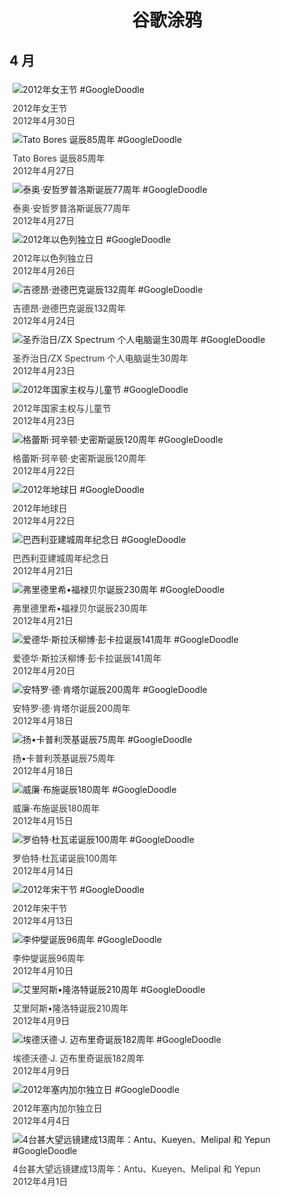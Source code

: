 
<h1 align="center"> 谷歌涂鸦 </h1>




## 4 月

<div class="image">


<img src="" alt="2012年女王节 #GoogleDoodle" style="margin: 5px"/>
<div class="info" style="font-size: 14px; color:#333333; margin:5px"><div class="title">2012年女王节</div><div class="date">2012年4月30日</div></div>

<img src="" alt="Tato Bores 诞辰85周年 #GoogleDoodle" style="margin: 5px"/>
<div class="info" style="font-size: 14px; color:#333333; margin:5px"><div class="title">Tato Bores 诞辰85周年</div><div class="date">2012年4月27日</div></div>

<img src="" alt="泰奥·安哲罗普洛斯诞辰77周年 #GoogleDoodle" style="margin: 5px"/>
<div class="info" style="font-size: 14px; color:#333333; margin:5px"><div class="title">泰奥·安哲罗普洛斯诞辰77周年</div><div class="date">2012年4月27日</div></div>

<img src="" alt="2012年以色列独立日 #GoogleDoodle" style="margin: 5px"/>
<div class="info" style="font-size: 14px; color:#333333; margin:5px"><div class="title">2012年以色列独立日</div><div class="date">2012年4月26日</div></div>

<img src="" alt="吉德昂·逊德巴克诞辰132周年 #GoogleDoodle" style="margin: 5px"/>
<div class="info" style="font-size: 14px; color:#333333; margin:5px"><div class="title">吉德昂·逊德巴克诞辰132周年</div><div class="date">2012年4月24日</div></div>

<img src="" alt="圣乔治日/ZX Spectrum 个人电脑诞生30周年 #GoogleDoodle" style="margin: 5px"/>
<div class="info" style="font-size: 14px; color:#333333; margin:5px"><div class="title">圣乔治日/ZX Spectrum 个人电脑诞生30周年</div><div class="date">2012年4月23日</div></div>

<img src="" alt="2012年国家主权与儿童节 #GoogleDoodle" style="margin: 5px"/>
<div class="info" style="font-size: 14px; color:#333333; margin:5px"><div class="title">2012年国家主权与儿童节</div><div class="date">2012年4月23日</div></div>

<img src="" alt="格蕾斯·珂辛顿·史密斯诞辰120周年 #GoogleDoodle" style="margin: 5px"/>
<div class="info" style="font-size: 14px; color:#333333; margin:5px"><div class="title">格蕾斯·珂辛顿·史密斯诞辰120周年</div><div class="date">2012年4月22日</div></div>

<img src="" alt="2012年地球日 #GoogleDoodle" style="margin: 5px"/>
<div class="info" style="font-size: 14px; color:#333333; margin:5px"><div class="title">2012年地球日</div><div class="date">2012年4月22日</div></div>

<img src="" alt="巴西利亚建城周年纪念日 #GoogleDoodle" style="margin: 5px"/>
<div class="info" style="font-size: 14px; color:#333333; margin:5px"><div class="title">巴西利亚建城周年纪念日</div><div class="date">2012年4月21日</div></div>

<img src="" alt="弗里德里希•福禄贝尔诞辰230周年 #GoogleDoodle" style="margin: 5px"/>
<div class="info" style="font-size: 14px; color:#333333; margin:5px"><div class="title">弗里德里希•福禄贝尔诞辰230周年</div><div class="date">2012年4月21日</div></div>

<img src="" alt="爱德华·斯拉沃柳博·彭卡拉诞辰141周年 #GoogleDoodle" style="margin: 5px"/>
<div class="info" style="font-size: 14px; color:#333333; margin:5px"><div class="title">爱德华·斯拉沃柳博·彭卡拉诞辰141周年</div><div class="date">2012年4月20日</div></div>

<img src="" alt="安特罗·德·肯塔尔诞辰200周年 #GoogleDoodle" style="margin: 5px"/>
<div class="info" style="font-size: 14px; color:#333333; margin:5px"><div class="title">安特罗·德·肯塔尔诞辰200周年</div><div class="date">2012年4月18日</div></div>

<img src="" alt="扬•卡普利茨基诞辰75周年 #GoogleDoodle" style="margin: 5px"/>
<div class="info" style="font-size: 14px; color:#333333; margin:5px"><div class="title">扬•卡普利茨基诞辰75周年</div><div class="date">2012年4月18日</div></div>

<img src="" alt="威廉·布施诞辰180周年 #GoogleDoodle" style="margin: 5px"/>
<div class="info" style="font-size: 14px; color:#333333; margin:5px"><div class="title">威廉·布施诞辰180周年</div><div class="date">2012年4月15日</div></div>

<img src="" alt="罗伯特·杜瓦诺诞辰100周年 #GoogleDoodle" style="margin: 5px"/>
<div class="info" style="font-size: 14px; color:#333333; margin:5px"><div class="title">罗伯特·杜瓦诺诞辰100周年</div><div class="date">2012年4月14日</div></div>

<img src="" alt="2012年宋干节 #GoogleDoodle" style="margin: 5px"/>
<div class="info" style="font-size: 14px; color:#333333; margin:5px"><div class="title">2012年宋干节</div><div class="date">2012年4月13日</div></div>

<img src="" alt="李仲燮诞辰96周年 #GoogleDoodle" style="margin: 5px"/>
<div class="info" style="font-size: 14px; color:#333333; margin:5px"><div class="title">李仲燮诞辰96周年</div><div class="date">2012年4月10日</div></div>

<img src="" alt="艾里阿斯•隆洛特诞辰210周年 #GoogleDoodle" style="margin: 5px"/>
<div class="info" style="font-size: 14px; color:#333333; margin:5px"><div class="title">艾里阿斯•隆洛特诞辰210周年</div><div class="date">2012年4月9日</div></div>

<img src="" alt="埃德沃德·J. 迈布里奇诞辰182周年 #GoogleDoodle" style="margin: 5px"/>
<div class="info" style="font-size: 14px; color:#333333; margin:5px"><div class="title">埃德沃德·J. 迈布里奇诞辰182周年</div><div class="date">2012年4月9日</div></div>

<img src="" alt="2012年塞内加尔独立日 #GoogleDoodle" style="margin: 5px"/>
<div class="info" style="font-size: 14px; color:#333333; margin:5px"><div class="title">2012年塞内加尔独立日</div><div class="date">2012年4月4日</div></div>

<img src="" alt="4台甚大望远镜建成13周年：Antu、Kueyen、Melipal 和 Yepun #GoogleDoodle" style="margin: 5px"/>
<div class="info" style="font-size: 14px; color:#333333; margin:5px"><div class="title">4台甚大望远镜建成13周年：Antu、Kueyen、Melipal 和 Yepun</div><div class="date">2012年4月1日</div></div>

</div>








